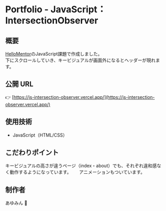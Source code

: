 # Portfolio - JavaScript：IntersectionObserver

## 概要

[HelloMentor](https://hellomentor.jp/)のJavaScript課題で作成しました。  
下にスクロールしていき、キービジュアルが画面外になるとヘッダーが現れます。

## 公開 URL

👉 [https://js-intersection-observer.vercel.app/](https://js-intersection-observer.vercel.app/)

## 使用技術

- JavaScript（HTML/CSS）

## こだわりポイント

キービジュアルの高さが違うページ（index・about）でも、それぞれ違和感なく動作するようになっています。　　
アニメーションもついています。

## 制作者

あゆみん 🌻
